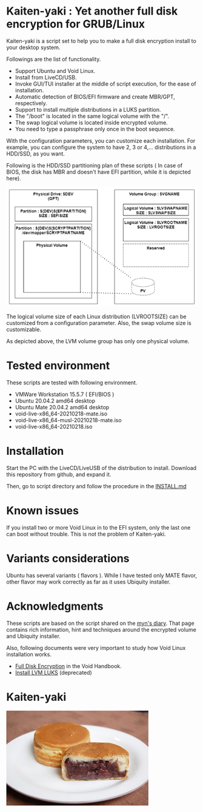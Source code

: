 # Kaiten-yaki : Yet another full disk encryption for GRUB/Linux
Kaiten-yaki is a script set to help you to make a full disk encryption install to your desktop system.

Followings are the list of functionality. 
- Support Ubuntu and Void Linux.
- Install from LiveCD/USB.
- Invoke GUI/TUI installer at the middle of script execution, for the ease of installation.
- Automatic detection of BIOS/EFI firmware and create MBR/GPT, respectively.
- Support to install multiple distributions in a LUKS partition.
- The "/boot" is located in the same logical volume with the "/". 
- The swap logical volume is located inside encrypted volume. 
- You need to type a passphrase only once in the boot sequence. 

With the configuration parameters, you can customize each installation.  For example, you can configure the system to have 2, 3 or 4,... distributions in a HDD/SSD, as you want. 

Following is the HDD/SSD partitioning plan of these scripts ( In case of BIOS, the disk has MBR and doesn't have EFI partition, while it is depicted here). 

![Partition Diagram](image/partition_diagram_0.png)

The logical volume size of each Linux distribution (LVROOTSIZE) can be customized from a configuration parameter. Also, the swap volume size is customizable. 

As depicted above, the LVM volume group has only one physical volume. 

# Tested environment
These scripts are tested with following environment. 
- VMWare Workstation 15.5.7 ( EFI/BIOS )
- Ubuntu 20.04.2 amd64 desktop
- Ubuntu Mate 20.04.2 amd64 desktop
- void-live-x86_64-20210218-mate.iso
- void-live-x86_64-musl-20210218-mate.iso
- void-live-x86_64-20210218.iso

# Installation
Start the PC with the LiveCD/LiveUSB of the distribution to install. Download this repository from github, and expand it. 

Then, go to script directory and follow the procedure in the [INSTALL.md](INSTALL.md)

# Known issues
If you install two or more Void Linux in to the EFI system, only the last one can boot without trouble. This is not the problem of Kaiten-yaki. 

# Variants considerations
Ubuntu has several variants ( flavors ). While I have tested only MATE flavor, other flavor may work correctly as far as it uses Ubiquity installer.

# Acknowledgments
These scripts are based on the script shared on the [myn's diary](https://myn.hatenablog.jp/entry/install-ubuntu-focal-with-lvm-on-luks). That page contains rich information, hint and techniques around the encrypted volume and Ubiquity installer. 

Also, following documents were very important to study how Void Linux installation works. 
- [Full Disk Encryption](https://docs.voidlinux.org/installation/guides/fde.html) in the Void Handbook. 
- [Install LVM LUKS](https://wiki.voidlinux.org/Install_LVM_LUKS) (deprecated)
# Kaiten-yaki
![](image/i-like-kaiten-yaki.jpg)

